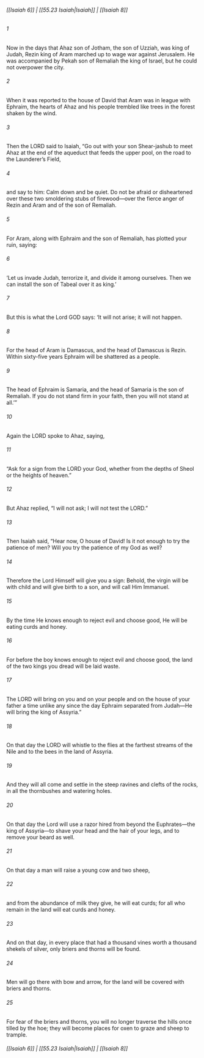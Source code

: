 
###### [[Isaiah 6]] | [[55.23 Isaiah|Isaiah]] | [[Isaiah 8]]

###### 1
Now in the days that Ahaz son of Jotham, the son of Uzziah, was king of Judah, Rezin king of Aram marched up to wage war against Jerusalem. He was accompanied by Pekah son of Remaliah the king of Israel, but he could not overpower the city.
###### 2
When it was reported to the house of David that Aram was in league with Ephraim, the hearts of Ahaz and his people trembled like trees in the forest shaken by the wind.
###### 3
Then the LORD said to Isaiah, “Go out with your son Shear-jashub to meet Ahaz at the end of the aqueduct that feeds the upper pool, on the road to the Launderer’s Field,
###### 4
and say to him: Calm down and be quiet. Do not be afraid or disheartened over these two smoldering stubs of firewood—over the fierce anger of Rezin and Aram and of the son of Remaliah.
###### 5
For Aram, along with Ephraim and the son of Remaliah, has plotted your ruin, saying:
###### 6
‘Let us invade Judah, terrorize it, and divide it among ourselves. Then we can install the son of Tabeal over it as king.’
###### 7
But this is what the Lord GOD says: ‘It will not arise; it will not happen.
###### 8
For the head of Aram is Damascus, and the head of Damascus is Rezin. Within sixty-five years Ephraim will be shattered as a people.
###### 9
The head of Ephraim is Samaria, and the head of Samaria is the son of Remaliah. If you do not stand firm in your faith, then you will not stand at all.’”
###### 10
Again the LORD spoke to Ahaz, saying,
###### 11
“Ask for a sign from the LORD your God, whether from the depths of Sheol or the heights of heaven.”
###### 12
But Ahaz replied, “I will not ask; I will not test the LORD.”
###### 13
Then Isaiah said, “Hear now, O house of David! Is it not enough to try the patience of men? Will you try the patience of my God as well?
###### 14
Therefore the Lord Himself will give you a sign: Behold, the virgin will be with child and will give birth to a son, and will call Him Immanuel.
###### 15
By the time He knows enough to reject evil and choose good, He will be eating curds and honey.
###### 16
For before the boy knows enough to reject evil and choose good, the land of the two kings you dread will be laid waste.
###### 17
The LORD will bring on you and on your people and on the house of your father a time unlike any since the day Ephraim separated from Judah—He will bring the king of Assyria.”
###### 18
On that day the LORD will whistle to the flies at the farthest streams of the Nile and to the bees in the land of Assyria.
###### 19
And they will all come and settle in the steep ravines and clefts of the rocks, in all the thornbushes and watering holes.
###### 20
On that day the Lord will use a razor hired from beyond the Euphrates—the king of Assyria—to shave your head and the hair of your legs, and to remove your beard as well.
###### 21
On that day a man will raise a young cow and two sheep,
###### 22
and from the abundance of milk they give, he will eat curds; for all who remain in the land will eat curds and honey.
###### 23
And on that day, in every place that had a thousand vines worth a thousand shekels of silver, only briers and thorns will be found.
###### 24
Men will go there with bow and arrow, for the land will be covered with briers and thorns.
###### 25
For fear of the briers and thorns, you will no longer traverse the hills once tilled by the hoe; they will become places for oxen to graze and sheep to trample.

###### [[Isaiah 6]] | [[55.23 Isaiah|Isaiah]] | [[Isaiah 8]]
